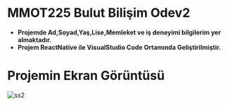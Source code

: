 # MMOT225 Bulut Bilişim Odev2
 - **Projemde Ad,Soyad,Yaş,Lise,Memleket ve iş deneyimi bilgilerim yer almaktadır.**
 - **Projem ReactNative ile VisualStudio Code Ortamında Geliştirilmiştir.**
 
# Projemin Ekran Görüntüsü 
 ![ss2](https://user-images.githubusercontent.com/60690153/97754795-2f784980-1b09-11eb-9d4a-b1889dede54f.jpg)
